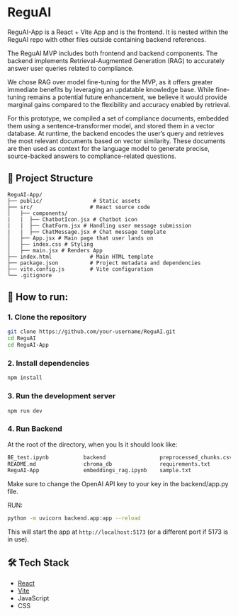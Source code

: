 # ReguAI

ReguAI-App is a React + Vite App and is the frontend. It is nested within the ReguAI repo with other files outside containing backend references.

The ReguAI MVP includes both frontend and backend components. The backend implements Retrieval-Augmented Generation (RAG) to accurately answer user queries related to compliance.

We chose RAG over model fine-tuning for the MVP, as it offers greater immediate benefits by leveraging an updatable knowledge base. While fine-tuning remains a potential future enhancement, we believe it would provide marginal gains compared to the flexibility and accuracy enabled by retrieval.

For this prototype, we compiled a set of compliance documents, embedded them using a sentence-transformer model, and stored them in a vector database. At runtime, the backend encodes the user’s query and retrieves the most relevant documents based on vector similarity. These documents are then used as context for the language model to generate precise, source-backed answers to compliance-related questions.

## 📁 Project Structure

```
ReguAI-App/
├── public/                # Static assets
├── src/                  # React source code
│   ├── components/
|   |  ├── ChatbotIcon.jsx # Chatbot icon
|   |  ├── ChatForm.jsx # Handling user message submission
|   |  ├── ChatMessage.jsx # Chat message template
│   ├── App.jsx # Main page that user lands on
│   ├── index.css # Styling
│   ├── main.jsx # Renders App
├── index.html            # Main HTML template
├── package.json          # Project metadata and dependencies
├── vite.config.js        # Vite configuration
└── .gitignore
```

## 🚀 How to run:

### 1. Clone the repository

```bash
git clone https://github.com/your-username/ReguAI.git
cd ReguAI
cd ReguAI-App
```

### 2. Install dependencies

```bash
npm install
```

### 3. Run the development server

```bash
npm run dev
```

### 4. Run Backend

At the root of the directory, when you ls it should look like:

```bash
BE_test.ipynb           backend                 preprocessed_chunks.csv
README.md               chroma_db               requirements.txt
ReguAI-App              embeddings_rag.ipynb    sample.txt
```
Make sure to change the OpenAI API key to your key in the backend/app.py file.

RUN:
```bash
python -m uvicorn backend.app:app --reload
```

This will start the app at `http://localhost:5173` (or a different port if 5173 is in use).

## 🛠 Tech Stack

- [React](https://reactjs.org/)
- [Vite](https://vitejs.dev/)
- JavaScript
- CSS
